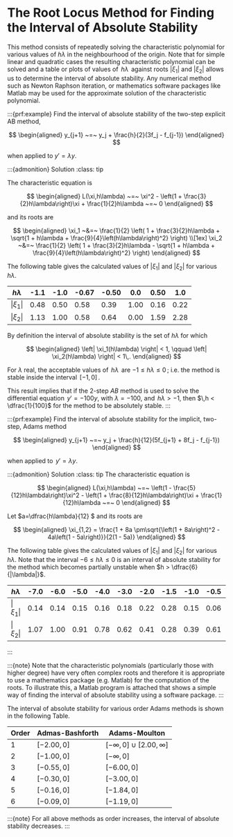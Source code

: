 # The Root Locus Method for Finding the Interval of Absolute Stability

This method consists of repeatedly solving the characteristic polynomial
for various values of $h\lambda$ in the neighbourhood of the origin. Note
that for simple linear and quadratic cases the resulting characteristic
polynomial can be solved and a table or plots of values of
$\,h\lambda\,$ against roots $|\xi_1|$ and $|\xi_2|$ allows us to
determine the interval of absolute stability. Any numerical method such
as Newton Raphson iteration, or mathematics software packages like
Matlab may be used for the approximate solution of the characteristic
polynomial.

:::{prf:example}
Find the interval of absolute stability of the two-step explicit AB
method, 

$$
\begin{aligned}
        y_{j+1} ~=~ y_j + \frac{h}{2}(3f_j - f_{j-1})    
\end{aligned}
$$

 when applied to $y' = \lambda y$.

:::{admonition} Solution
:class: tip


The characteristic equation is 

$$
\begin{aligned}
        L(\xi,h\lambda) ~=~ \xi^2 - \left(1 + \frac{3}{2}h\lambda\right)\xi + \frac{1}{2}h\lambda ~=~ 0    
\end{aligned}
$$

and its roots are


$$
\begin{aligned}
        \xi_1 ~&=~ \frac{1}{2} \left(
            1 + \frac{3}{2}h\lambda + \sqrt{1 + h\lambda + \frac{9}{4}\left(h\lambda\right)^2}
        \right)
        \\[1ex]
        \xi_2 ~&=~ \frac{1}{2} \left(
            1 + \frac{3}{2}h\lambda - \sqrt{1 + h\lambda + \frac{9}{4}\left(h\lambda\right)^2}
        \right)    
\end{aligned}
$$

 The following table gives the calculated values of
$|\xi_1|$ and $|\xi_2|$ for various $h\lambda$.


| $h\lambda$ | -1.1  | -1.0  | -0.67  | -0.50  | 0.0  | 0.50  | 1.0 |
| -- | -- | -- | -- | -- | -- | -- | -- |
|\|$\xi_1$\|  | 0.48  | 0.50  | 0.58  | 0.39  | 1.00  | 0.16  | 0.22 |
|\|$\xi_2$\|  | 1.13  | 1.00  | 0.58  | 0.64  | 0.00  | 1.59  | 2.28 |


By definition the interval of absolute stability is the set of $h\lambda$
for which 

$$
\begin{aligned}
        \left| \xi_1(h\lambda) \right| < 1,
        \qquad \left| \xi_2(h\lambda) \right| < 1\,.    
\end{aligned}
$$

 For $\lambda$ real, the acceptable values of
$\,h\lambda\,$ are $-1 \leq h\lambda \leq 0\,$; i.e. the method is stable
inside the interval $\,[-1,0]\,$.

This result implies that if the 2-step *AB* method is used to solve the
differential equation $\,y' = -100y$, with $\lambda = -100$, and
$\,h\lambda > -1$, then $\,h < \dfrac{1}{100}$ for the method to be
absolutely stable.
:::

:::{prf:example}
Find the interval of absolute stability for the implicit, two-step,
Adams method 

$$
\begin{aligned}
        y_{j+1} ~=~ y_j + \frac{h}{12}(5f_{j+1} + 8f_j - f_{j-1})    
\end{aligned}
$$

 when applied to $\,y' = \lambda y$.

:::{admonition} Solution
:class: tip
The characteristic equation is 

$$
\begin{aligned}
        L(\xi,h\lambda) ~=~ \left(1 - \frac{5}{12}h\lambda\right)\xi^2
        - \left(1 + \frac{8}{12}h\lambda\right)\xi + \frac{1}{12}h\lambda ~=~ 0    
\end{aligned}
$$

 Let $a=\dfrac{h\lambda}{12} $ and its roots are


$$
\begin{aligned}
        \xi_{1,2} = \frac{1 + 8a
        \pm\sqrt{\left(1 + 8a\right)^2 - 4a\left(1 - 5a\right)}}{2(1 - 5a)}    
\end{aligned}
$$

 The following table gives the calculated values of
$|\xi_1|$ and $|\xi_2|$ for various $h\lambda$. Note that the interval
$-6 \leq h\lambda \leq 0$ is an interval of absolute stability for the
method which becomes partially unstable when $h > \dfrac{6}{|\lambda|}$.


| $h\lambda$ | -7.0  | -6.0  | -5.0  | -4.0  | -3.0  | -2.0  | -1.5  | -1.0  | -0.5  | 0.0  | 0.5  | 1.0 |
|---|---|---|---|---|---|---|---|---|---|---|---|---|
|\|$\xi_1$\|  | 0.14  | 0.14  | 0.15  | 0.16  | 0.18  | 0.22  | 0.28  | 0.15  | 0.06  | 1.0  | 0.03  | 0.05 |
|\|$\xi_2$\|  | 1.07  | 1.00  | 0.91  | 0.78  | 0.62  | 0.41  | 0.28  | 0.39  | 0.61  | 0.0  | 1.65  | 2.81 |

:::

:::{note}
Note that the characteristic polynomials (particularly those with higher
degree) have very often complex roots and therefore it is appropriate to
use a mathematics package (e.g. Matlab) for the computation of the
roots. To illustrate this, a Matlab program is attached that shows a
simple way of finding the interval of absolute stability using a
software package.
:::

The interval of absolute stability for various order Adams methods is
shown in the following Table.


|Order   | Admas-Bashforth | Adams-Moulton |
|--| -- | -- |
|1  | $[ -2.00, 0 ]$  | $[-\infty, 0 ]\cup [2.00, \infty]$ |
|2  | $[ -1.00, 0 ]$  | $[ -\infty, 0 ]$ |
|3  | $[ -0.55, 0 ]$  | $[ -6.00, 0 ]$ |
|4  | $[ -0.30, 0 ]$  | $[ -3.00, 0 ]$ |
|5  | $[ -0.16, 0 ]$  | $[ -1.84, 0 ]$ |
|6  | $[ -0.09, 0 ]$  | $[ -1.19, 0 ]$ |

:::{note}
For all above methods as order increases, the interval of
absolute stability decreases.
:::